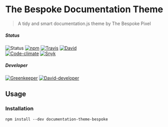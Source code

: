 # The Bespoke Documentation Theme

> A tidy and smart documentation.js theme by The Bespoke Pixel

##### Status

![Status](https://img.shields.io/badge/status-beta-blue.svg?style=flat) [![npm](https://img.shields.io/npm/v/documentation-theme-bespoke.svg?style=flat&logo=npm)](https://www.npmjs.com/package/documentation-theme-bespoke "npm") [![Travis](https://img.shields.io/travis/MarkGriffiths/documentation-theme-bespoke.svg?branch=master&style=flat&logo=travis)](https://travis-ci.org/MarkGriffiths/documentation-theme-bespoke "Travis") [![David](https://img.shields.io/david/MarkGriffiths/documentation-theme-bespoke.svg?branch=master&style=flat)](https://david-dm.org/MarkGriffiths/documentation-theme-bespoke/master "David")  
 [![Code-climate](https://api.codeclimate.com/v1/badges/43d4085fbdef2a26beec/maintainability?style=flat)](https://codeclimate.com/github/MarkGriffiths/documentation-theme-bespoke/maintainability "Code-climate") [![Snyk](https://img.shields.io/snyk/vulnerabilities/github/MarkGriffiths/documentation-theme-bespoke.svg?style=flat&logo=npm)](https://snyk.io/test/github/MarkGriffiths/documentation-theme-bespoke "Snyk")   

##### Developer

[![Greenkeeper](https://badges.greenkeeper.io/MarkGriffiths/documentation-theme-bespoke.svg)](https://greenkeeper.io/ "Greenkeeper") [![David-developer](https://img.shields.io/david/dev/MarkGriffiths/documentation-theme-bespoke.svg?branch=master&style=flat)](https://david-dm.org/MarkGriffiths/documentation-theme-bespoke/master#info=devDependencies "David-developer")   


## Usage

### Installation

```shell
npm install --dev documentation-theme-bespoke
```
